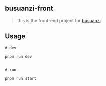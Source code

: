 ## busuanzi-front

> this is the front-end project for [busuanzi](https://github.com/soxft/busuanzi)


## Usage

```shell
# dev

pnpm run dev


# run

pnpm run start
```